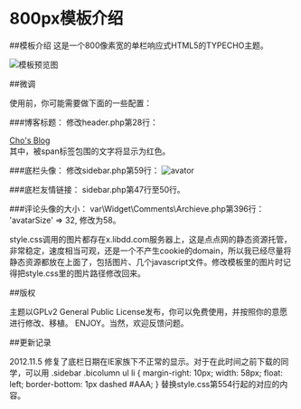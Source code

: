800px模板介绍
=====
##模板介绍
这是一个800像素宽的单栏响应式HTML5的TYPECHO主题。

![模板预览图](http://page-attach.stor.sinaapp.com/1283320454.jpg "模板预览图") 

##微调

使用前，你可能需要做下面的一些配置：

###博客标题：
修改header.php第28行：
    <div><a href="<?php $this->options->siteUrl(); ?>">Cho's <span class="blue">Blog</span></a></div>
其中，被span标签包围的文字将显示为红色。

###底栏头像：
修改sidebar.php第59行：
    <img src="http://m1.img.libdd.com/farm5/8/F6F5425306A6C88472BA398473043608_180_220.PNG" alt="avator" />

###底栏友情链接：
sidebar.php第47行至50行。

###评论头像的大小：
var\Widget\Comments\Archieve.php第396行：
    'avatarSize' => 32,
修改为58。

style.css调用的图片都存在x.libdd.com服务器上，这是点点网的静态资源托管，非常稳定，速度相当可观，还是一个不产生cookie的domain，所以我已经尽量将静态资源都放在上面了，包括图片、几个javascript文件。修改模板里的图片时记得把style.css里的图片路径修改回来。

##版权

主题以GPLv2 General Public License发布，你可以免费使用，并按照你的意愿进行修改、移植。
ENJOY。当然，欢迎反馈问题。

##更新记录

2012.11.5 修复了底栏日期在IE家族下不正常的显示。对于在此时间之前下载的同学，可以用
    .sidebar .bicolumn ul li { margin-right: 10px; width: 58px; float: left; border-bottom: 1px dashed #AAA; }
替换style.css第554行起的对应的内容。
